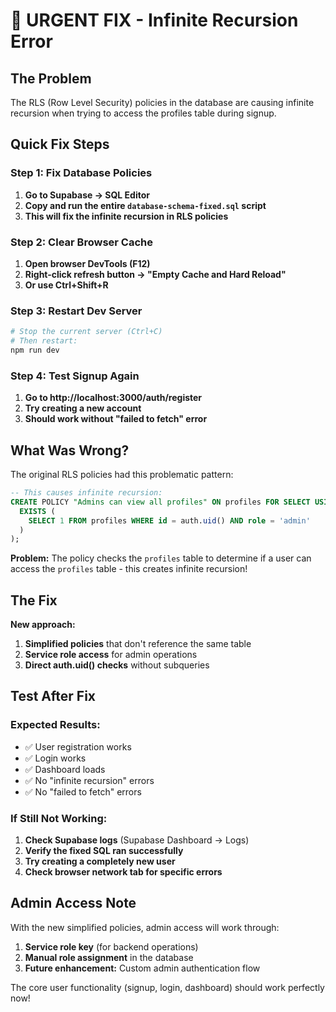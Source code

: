 # 🚨 URGENT FIX - Infinite Recursion Error

## The Problem
The RLS (Row Level Security) policies in the database are causing infinite recursion when trying to access the profiles table during signup.

## Quick Fix Steps

### Step 1: Fix Database Policies
1. **Go to Supabase → SQL Editor**
2. **Copy and run the entire `database-schema-fixed.sql` script**
3. **This will fix the infinite recursion in RLS policies**

### Step 2: Clear Browser Cache
1. **Open browser DevTools (F12)**
2. **Right-click refresh button → "Empty Cache and Hard Reload"**
3. **Or use Ctrl+Shift+R**

### Step 3: Restart Dev Server
```bash
# Stop the current server (Ctrl+C)
# Then restart:
npm run dev
```

### Step 4: Test Signup Again
1. **Go to http://localhost:3000/auth/register**
2. **Try creating a new account**
3. **Should work without "failed to fetch" error**

## What Was Wrong?

The original RLS policies had this problematic pattern:
```sql
-- This causes infinite recursion:
CREATE POLICY "Admins can view all profiles" ON profiles FOR SELECT USING (
  EXISTS (
    SELECT 1 FROM profiles WHERE id = auth.uid() AND role = 'admin'
  )
);
```

**Problem:** The policy checks the `profiles` table to determine if a user can access the `profiles` table - this creates infinite recursion!

## The Fix

**New approach:**
1. **Simplified policies** that don't reference the same table
2. **Service role access** for admin operations
3. **Direct auth.uid() checks** without subqueries

## Test After Fix

### Expected Results:
- ✅ User registration works
- ✅ Login works  
- ✅ Dashboard loads
- ✅ No "infinite recursion" errors
- ✅ No "failed to fetch" errors

### If Still Not Working:
1. **Check Supabase logs** (Supabase Dashboard → Logs)
2. **Verify the fixed SQL ran successfully**
3. **Try creating a completely new user**
4. **Check browser network tab for specific errors**

## Admin Access Note

With the new simplified policies, admin access will work through:
1. **Service role key** (for backend operations)
2. **Manual role assignment** in the database
3. **Future enhancement:** Custom admin authentication flow

The core user functionality (signup, login, dashboard) should work perfectly now!
